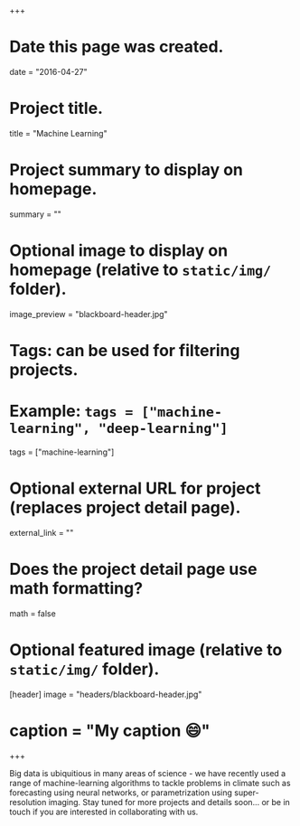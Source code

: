 +++
# Date this page was created.
date = "2016-04-27"

# Project title.
title = "Machine Learning"

# Project summary to display on homepage.
summary = ""

# Optional image to display on homepage (relative to `static/img/` folder).
image_preview = "blackboard-header.jpg"

# Tags: can be used for filtering projects.
# Example: `tags = ["machine-learning", "deep-learning"]`
tags = ["machine-learning"]

# Optional external URL for project (replaces project detail page).
external_link = ""

# Does the project detail page use math formatting?
math = false

# Optional featured image (relative to `static/img/` folder).
[header]
image = "headers/blackboard-header.jpg"
# caption = "My caption :smile:"

+++

Big data is ubiquitious in many areas of science - we have recently
used a range of machine-learning algorithms to tackle problems
in climate such as forecasting using neural networks, or
parametrization using super-resolution imaging. Stay tuned for more
projects and details soon... or be in touch if you are interested in
collaborating with us.
